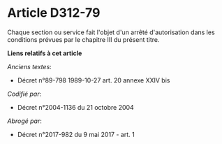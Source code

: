 # Article D312-79

Chaque section ou service fait l'objet d'un arrêté d'autorisation dans les conditions prévues par le chapitre III du présent
titre.

**Liens relatifs à cet article**

_Anciens textes_:

  - Décret n°89-798 1989-10-27 art. 20 annexe XXIV bis

_Codifié par_:

  - Décret n°2004-1136 du 21 octobre 2004

_Abrogé par_:

  - Décret n°2017-982 du 9 mai 2017 - art. 1
